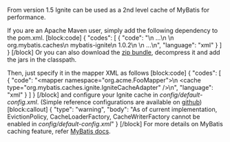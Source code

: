 From version 1.5 Ignite can be used as a 2nd level cache of MyBatis for performance.

If you are an Apache Maven user, simply add the following dependency to the pom.xml.
[block:code]
{
  "codes": [
    {
      "code": "<dependencies>\n  ...\n  <dependency>\n    <groupId>org.mybatis.caches</groupId>\n    <artifactId>mybatis-ignite</artifactId>\n    <version>1.0.2</version>\n  </dependency>\n  ...\n</dependencies>",
      "language": "xml"
    }
  ]
}
[/block]
Or you can also download the [zip bundle](https://github.com/mybatis/ignite-cache/releases), decompress it and add the jars in the classpath.

Then, just specify it in the mapper XML as follows
[block:code]
{
  "codes": [
    {
      "code": "<mapper namespace=\"org.acme.FooMapper\">\n  <cache type=\"org.mybatis.caches.ignite.IgniteCacheAdapter\" />\n</mapper>",
      "language": "xml"
    }
  ]
}
[/block]
and configure your Ignite cache in *config/default-config.xml*.  (Simple reference configurations are available on [github](https://github.com/mybatis/ignite-cache/tree/master/config))
[block:callout]
{
  "type": "warning",
  "body": "As of current implementation, EvictionPolicy, CacheLoaderFactory, CacheWriterFactory cannot be enabled in *config/default-config.xml*"
}
[/block]
For more details on MyBatis caching feature, refer [MyBatis docs](http://www.mybatis.org/mybatis-3/sqlmap-xml.html#cache).